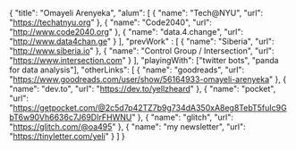 {
	"title": "Omayeli Arenyeka",
	"alum": [
		{
			"name": "Tech@NYU",
			"url": "https://techatnyu.org"
		},
		{
			"name": "Code2040",
			"url": "http://www.code2040.org"
		},
		{
			"name": "data.4.change",
			"url": "http://www.data4chan.ge"
		}
	],
	"prevWork" : [
		{
			"name": "Siberia", 
			"url": "http://www.siberia.io"
		}, 
		{
			"name": "Control Group / Intersection",
			"url": "https://www.intersection.com"
		}
	],
	"playingWith": ["twitter bots", "panda for data analysis"],
	"otherLinks": [
		{
			"name": "goodreads",
			"url": "https://www.goodreads.com/user/show/56164933-omayeli-arenyeka"
		},
		{
			"name": "dev.to",
			"url": "https://dev.to/yellzheard"
		},
		{
			"name": "pocket",
			"url": "https://getpocket.com/@2c5d7p42TZ7b9g734dA350xA8eg8TebT5fuIc9GbT6w90Vh6636c7J69DIrFHWNU"
		},
		{
			"name": "glitch",
			"url": "https://glitch.com/@oa495"
		},
		{
			"name": "my newsletter",
			"url": "https://tinyletter.com/yeli"
		}
	]
}